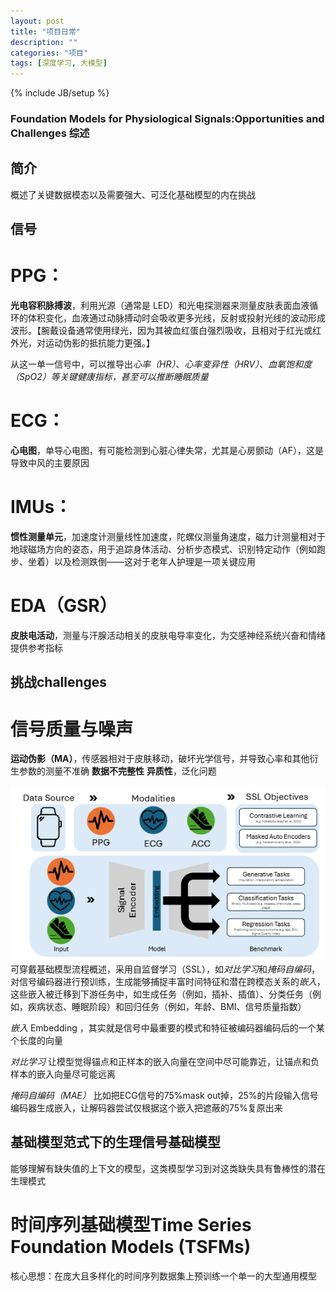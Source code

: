 ```yaml
---
layout: post
title: "项目日常"
description: ""
categories: "项目"
tags: [深度学习, 大模型]
---
```

{% include JB/setup %}

### Foundation Models for Physiological Signals:Opportunities and Challenges 综述
## 简介
概述了关键数据模态以及需要强大、可泛化基础模型的内在挑战

## 信号
# PPG： 
**光电容积脉搏波**，利用光源（通常是 LED）和光电探测器来测量皮肤表面血液循环的体积变化，血液通过动脉搏动时会吸收更多光线，反射或投射光线的波动形成波形。【腕戴设备通常使用绿光，因为其被血红蛋白强烈吸收，且相对于红光或红外光，对运动伪影的抵抗能力更强。】

从这一单一信号中，可以推导出*心率（HR）*、*心率变异性（HRV）*、*血氧饱和度（SpO2）*等关键健康指标，甚至可以推断*睡眠质量*

# ECG：
**心电图**，单导心电图，有可能检测到心脏心律失常，尤其是心房颤动（AF），这是导致中风的主要原因

# IMUs：
**惯性测量单元**，加速度计测量线性加速度，陀螺仪测量角速度，磁力计测量相对于地球磁场方向的姿态，用于追踪身体活动、分析步态模式、识别特定动作（例如跑步、坐着）以及检测跌倒——这对于老年人护理是一项关键应用

# EDA（GSR）
**皮肤电活动**，测量与汗腺活动相关的皮肤电导率变化，为交感神经系统兴奋和情绪提供参考指标


## 挑战challenges
# 信号质量与噪声
**运动伪影（MA）**，传感器相对于皮肤移动，破坏光学信号，并导致心率和其他衍生参数的测量不准确
**数据不完整性**
**异质性**，泛化问题


![alt text](image.png)
可穿戴基础模型流程概述，采用自监督学习（SSL），如*对比学习*和*掩码自编码*，对信号编码器进行预训练，生成能够捕捉丰富时间特征和潜在跨模态关系的*嵌入*，这些嵌入被迁移到下游任务中，如生成任务（例如，插补、插值）、分类任务（例如，疾病状态、睡眠阶段）和回归任务（例如，年龄、BMI、信号质量指数）

*嵌入*  Embedding ，其实就是信号中最重要的模式和特征被编码器编码后的一个某个长度的向量

*对比学习* 让模型觉得锚点和正样本的嵌入向量在空间中尽可能靠近，让锚点和负样本的嵌入向量尽可能远离

*掩码自编码（MAE）* 比如把ECG信号的75%mask out掉，25%的片段输入信号编码器生成嵌入，让解码器尝试仅根据这个嵌入把遮蔽的75%复原出来




## 基础模型范式下的生理信号基础模型
能够理解有缺失值的上下文的模型，这类模型学习到对这类缺失具有鲁棒性的潜在生理模式


# 时间序列基础模型Time Series Foundation Models (TSFMs)
核心思想：在庞大且多样化的时间序列数据集上预训练一个单一的大型通用模型



















